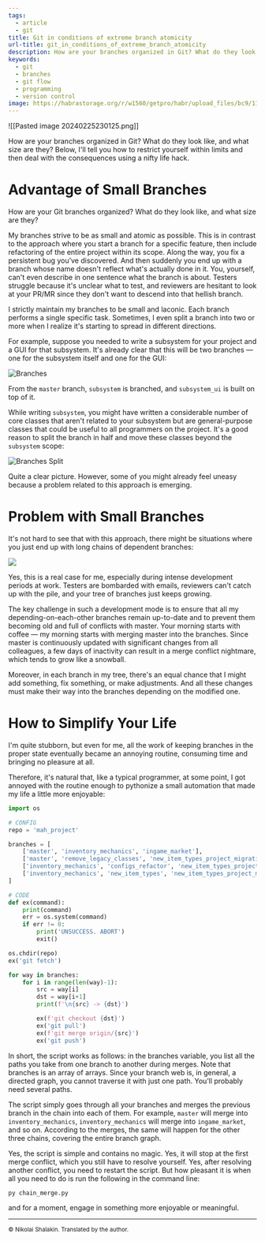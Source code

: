 ```yaml
---
tags:
  - article
  - git
title: Git in conditions of extreme branch atomicity
url-title: git_in_conditions_of_extreme_branch_atomicity
description: How are your branches organized in Git? What do they look like, and what size are they? Below, I'll tell you how to restrict yourself within limits and then deal with the consequences using a nifty life hack.
keywords:
  - git
  - branches
  - git flow
  - programming
  - version control
image: https://habrastorage.org/r/w1560/getpro/habr/upload_files/bc9/110/357/bc911035716d0f9eaf5c66694a583aac.png
---
```


![[Pasted image 20240225230125.png]]

How are your branches organized in Git? What do they look like, and what size are they? Below, I'll tell you how to restrict yourself within limits and then deal with the consequences using a nifty life hack.

# Advantage of Small Branches

How are your Git branches organized? What do they look like, and what size are they?

My branches strive to be as small and atomic as possible. This is in contrast to the approach where you start a branch for a specific feature, then include refactoring of the entire project within its scope. Along the way, you fix a persistent bug you’ve discovered. And then suddenly you end up with a branch whose name doesn't reflect what's actually done in it. You, yourself, can't even describe in one sentence what the branch is about. Testers struggle because it's unclear what to test, and reviewers are hesitant to look at your PR/MR since they don't want to descend into that hellish branch.

I strictly maintain my branches to be small and laconic. Each branch performs a single specific task. Sometimes, I even split a branch into two or more when I realize it's starting to spread in different directions.

For example, suppose you needed to write a subsystem for your project and a GUI for that subsystem. It's already clear that this will be two branches — one for the subsystem itself and one for the GUI:


![Branches](https://habrastorage.org/webt/cq/ja/qm/cqjaqm5voffdfqpufgoqgp2ora8.png)

From the `master` branch, `subsystem` is branched, and `subsystem_ui` is built on top of it.

While writing `subsystem`, you might have written a considerable number of core classes that aren't related to your subsystem but are general-purpose classes that could be useful to all programmers on the project. It's a good reason to split the branch in half and move these classes beyond the `subsystem` scope:

![Branches Split](https://habrastorage.org/webt/xf/lj/li/xfljlifa4zsxel0izwcjij5_c0o.png)

Quite a clear picture. However, some of you might already feel uneasy because a problem related to this approach is emerging.

# Problem with Small Branches

It's not hard to see that with this approach, there might be situations where you just end up with long chains of dependent branches:

![](https://habrastorage.org/webt/1_/fo/qm/1_foqmivugdbetmhasn_rrw3g94.png)

Yes, this is a real case for me, especially during intense development periods at work. Testers are bombarded with emails, reviewers can't catch up with the pile, and your tree of branches just keeps growing.

The key challenge in such a development mode is to ensure that all my depending-on-each-other branches remain up-to-date and to prevent them becoming old and full of conflicts with master. Your morning starts with coffee — my morning starts with merging master into the branches. Since master is continuously updated with significant changes from all colleagues, a few days of inactivity can result in a merge conflict nightmare, which tends to grow like a snowball.

Moreover, in each branch in my tree, there's an equal chance that I might add something, fix something, or make adjustments. And all these changes must make their way into the branches depending on the modified one.

# How to Simplify Your Life

I'm quite stubborn, but even for me, all the work of keeping branches in the proper state eventually became an annoying routine, consuming time and bringing no pleasure at all.

Therefore, it's natural that, like a typical programmer, at some point, I got annoyed with the routine enough to pythonize a small automation that made my life a little more enjoyable:

```python
import os

# CONFIG
repo = 'mah_project'

branches = [
    ['master', 'inventory_mechanics', 'ingame_market'],
    ['master', 'remove_legacy_classes', 'new_item_types_project_migration'],
    ['inventory_mechanics', 'configs_refactor', 'new_item_types_project_migration'],
    ['inventory_mechanics', 'new_item_types', 'new_item_types_project_migration'],
]

# CODE
def ex(command):
    print(command)
    err = os.system(command)
    if err != 0:
        print('UNSUCCESS. ABORT')
        exit()    

os.chdir(repo)
ex('git fetch')

for way in branches:
    for i in range(len(way)-1):
        src = way[i]
        dst = way[i+1]
        print(f'\n{src} -> {dst}')

        ex(f'git checkout {dst}')
        ex('git pull')
        ex(f'git merge origin/{src}')
        ex('git push')

```

In short, the script works as follows: in the branches variable, you list all the paths you take from one branch to another during merges. Note that branches is an array of arrays. Since your branch web is, in general, a directed graph, you cannot traverse it with just one path. You’ll probably need several paths.

The script simply goes through all your branches and merges the previous branch in the chain into each of them. For example, `master` will merge into `inventory_mechanics`, `inventory_mechanics` will merge into `ingame_market`, and so on. According to the merges, the same will happen for the other three chains, covering the entire branch graph.

Yes, the script is simple and contains no magic. Yes, it will stop at the first merge conflict, which you still have to resolve yourself. Yes, after resolving another conflict, you need to restart the script. But how pleasant it is when all you need to do is run the following in the command line:

```bash
py chain_merge.py
```

and for a moment, engage in something more enjoyable or meaningful.

---
<small>© Nikolai Shalakin. Translated by the author.</small>